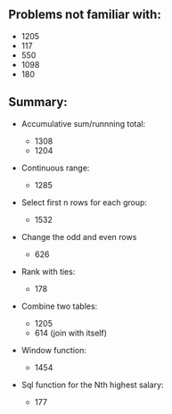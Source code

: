 ## Problems not familiar with:
- 1205
- 117
- 550
- 1098
- 180






##  Summary:

- Accumulative sum/runnning total: 
  - 1308
  - 1204
  
- Continuous range: 
  - 1285
  
  
  
 - Select first n rows for each group:
   - 1532

- Change the odd and even rows
  - 626


- Rank with ties:
  - 178

- Combine two tables:
  - 1205
  - 614 (join with itself)
  
- Window function:
  - 1454
  
- Sql function for the Nth highest salary:
  - 177
  

  
  
  
  
  
  
  
